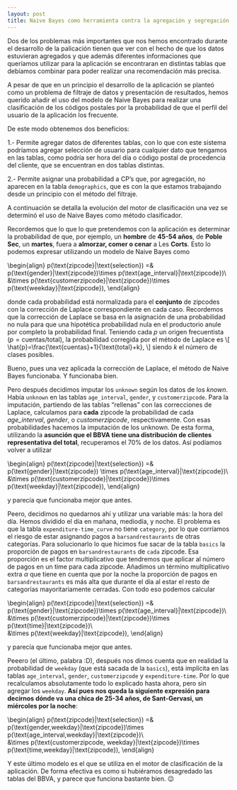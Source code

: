 ```yaml
---
layout: post
title: Naive Bayes como herramienta contra la agregación y segregación de datos
---
```


Dos de los problemas más importantes que nos hemos encontrado durante el desarrollo de la palicación tienen que ver con el hecho de que los datos estuvieran agregados y que además diferentes informaciones que queríamos utilizar para la aplicación se encontraran en distintas tablas que debíamos combinar para poder realizar una recomendación más precisa.

A pesar de que en un principio el desarrollo de la aplicación se planteó como un problema de filtraje de datos y presentación de resultados, hemos querido añadir el uso del modelo de Naive Bayes para realizar una clasificación de los códigos postales por la probabilidad de que el perfil del usuario de la aplicación los frecuente.

De este modo obtenemos dos beneficios:

1.- Permite agregar datos de diferentes tablas, con lo que con este sistema podríamos agregar selección de usuario para cualquier dato que tengamos en las tablas, como podría ser hora del día o código postal de procedencia del cliente, que se encuentran en dos tablas distintas.

2.- Permite asignar una probabilidad a CP’s que, por agregación, no aparecen en la tabla `demographics`, que es con la que estamos trabajando desde un principio con el método del filtraje.

A continuación se detalla la evolución del motor de clasificación una vez se determinó el uso de Naive Bayes como método clasificador.

Recordemos que lo que lo que pretendemos con la aplicación es determinar la probabilidad de que, por ejemplo, un **hombre** de **45-54 años**, de **Poble Sec**, un **martes**, fuera a **almorzar, comer o cenar** a Les **Corts**. Esto lo podemos expresar utilizando un modelo de Naive Bayes como

\begin{align}
p(\text{zipcode}|\text{selection}) =& p(\text{gender}|\text{zipcode})\times p(\text{age_interval}|\text{zipcode})\\\
&\times p(\text{customerzipcode}|\text{zipcode})\times p(\text{weekday}|\text{zipcode}),
\end{align}

donde cada probabilidad está normalizada para el **conjunto** de zipcodes con la corrección de Laplace correspondiente en cada caso. Recordemos que la corrección de Laplace se basa en la asignación de una probabilidad no nula para que una hipotética probabilidad nula en el productorio anule por completo la probabilidad final. Teniendo cada $p$ un origen frecuentista ($p=\text{cuentas}/\text{total}$), la probabilidad corregida por el método de Laplace es
\\[
\hat{p}=\frac{\text{cuentas}+1}{\text{total}+k},
\\]
siendo $k$ el número de clases posibles. 

Bueno, pues una vez aplicada la corrección de Laplace, el método de Naive Bayes funcionaba. Y funcionaba bien.

Pero después decidimos imputar los `unknown` según los datos de los *known*. Había `unknown` en las tablas `age_interval`, `gender`, y `customerzipcode`. Para la imputación, partiendo de las tablas “rellenas” con las correcciones de Laplace, calculamos para **cada** zipcode la probabilidad de cada *age_interval*, *gender*, o *customerzipcode*, respectivamente. Con esas probabilidades hacemos la imputación de los unknown. De esta forma, utilizando la **asunción que el BBVA tiene una distribución de clientes representativa del total**, recuperamos el 70% de los datos. Así podíamos volver a utilizar

\begin{align}
p(\text{zipcode}|\text{selection}) =& p(\text{gender}|\text{zipcode}) \times p(\text{age_interval}|\text{zipcode})\\\
&\times p(\text{customerzipcode}|\text{zipcode})\times  p(\text{weekday}|\text{zipcode}),
\end{align}

y parecía que funcionaba mejor que antes. 

Peero, decidimos no quedarnos ahí y utilizar una variable más: la hora del día. Hemos dividido el día en mañana, mediodía, y noche. El problema es que la tabla `expenditure-time_curve` no tiene `category`, por lo que corríamos el riesgo de estar asignando pagos a `barsandrestaurants` de otras categorías. Para solucionarlo lo que hicimos fue sacar de la tabla `basics` la proporción de pagos en `barsandrestaurants` de `cada` zipcode. Esa proporción es el factor multiplicativo que tendremos que aplicar al número de pagos en un time para cada zipcode. Añadimos un término multiplicativo extra $\alpha$ que tiene en cuenta que por la noche la proporción de pagos en `barsandrestaurants` es más alta que durante el día al estar el resto de categorías mayoritariamente cerradas. Con todo eso podemos calcular

\begin{align}
p(\text{zipcode}|\text{selection}) =& p(\text{gender}|\text{zipcode})\times p(\text{age_interval}|\text{zipcode})\\\
&\times p(\text{customerzipcode}|\text{zipcode})\times p(\text{time}|\text{zipcode})\\\
&\times p(\text{weekday}|\text{zipcode}),
\end{align}

y parecía que funcionaba mejor que antes.

Peeero (el último, palabra :D), después nos dimos cuenta que en realidad la probabilidad de `weekday` (que está sacada de la `basics`), está implícita en las tablas `age_interval`, `gender`, `customerzipcode` y `expenditure-time`. Por lo que recalculamos absolutamente todo lo explicado hasta ahora, pero sin agregar los `weekday`. **Así pues nos queda la siguiente expresión para decirnos dónde va una chica de 25-34 años, de Sant-Gervasi, un miércoles por la noche**:

\begin{align}
p(\text{zipcode}|\text{selection}) =& p(\text{gender,weekday}|\text{zipcode})\times p(\text{age_interval,weekday}|\text{zipcode})\\\
&\times p(\text{customerzipcode, weekday}|\text{zipcode})\times p(\text{time,weekday}|\text{zipcode}),
\end{align}

Y este último modelo es el que se utiliza en el motor de clasificación de la aplicación. De forma efectiva es como si hubiéramos desagredado las tablas del BBVA, y parece que funciona bastante bien. 😉